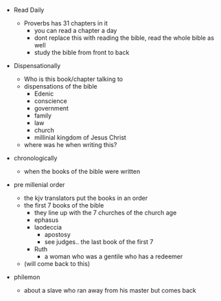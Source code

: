 - Read Daily
  - Proverbs has 31 chapters in it
    - you can read a chapter a day
    - dont replace this with reading the bible, read the whole bible as well
    - study the bible from front to back
- Dispensationally
  - Who is this book/chapter talking to
  - dispensations of the bible
    - Edenic
    - conscience
    - government
    - family
    - law
    - church
    - millinial kingdom of Jesus Christ
  - where was he when writing this?
- chronologically
  - when the books of the bible were written
- pre millenial order
  - the kjv translators put the books in an order
  - the first 7 books of the bible
    - they line up with the 7 churches of the church age
    - ephasus
    - laodeccia
      - apostosy
      - see judges.. the last book of the first 7
    - Ruth
      - a woman who was a gentile who has a redeemer
  - (will come back to this)

- philemon
  - about a slave who ran away from his master but comes back
  
  